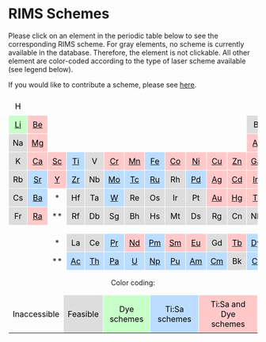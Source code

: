 # RIMS Schemes

Please click on an element in the periodic table below
to see the corresponding RIMS scheme.
For gray elements, no scheme is currently available in the database.
Therefore, the element is not clickable.
All other element are color-coded according to the type of laser scheme available
(see legend below).

If you would like to contribute a scheme,
please see [here](../schemes_static/submit_scheme.md).




<center>

<style type="text/css">
.tg  {border-collapse:collapse;border-spacing:0;}
.tg td{border-color:transparent;border-style:solid;border-width:1px;overflow:hidden;padding:8px 8px;word-break:normal;}

.tg .tg_fcfcfc{background-color: #fcfcfc; color: #000000; text-align: center; vertical-align: middle;}.tg .tg_dddddd{background-color: #dddddd; color: #000000; text-align: center; vertical-align: middle;}.tg .tg_c8ffc8{background-color: #c8ffc8; color: #000000; text-align: center; vertical-align: middle;}.tg .tg_bbddff{background-color: #bbddff; color: #000000; text-align: center; vertical-align: middle;}.tg .tg_ffc9c9{background-color: #ffc9c9; color: #000000; text-align: center; vertical-align: middle;}
</style>

<table class="tg">
<tbody>
  <tr>
    <td class="tg tg_fcfcfc">H</td>
    <td></td>
    <td></td>
    <td></td>
    <td></td>
    <td></td>
    <td></td>
    <td></td>
    <td></td>
    <td></td>
    <td></td>
    <td></td>
    <td></td>
    <td></td>
    <td></td>
    <td></td>
    <td></td>
    <td class="tg tg_fcfcfc">He</td>
  </tr>
  <tr>
    <td class="tg tg_c8ffc8"><a href="../../schemes/li/"><span style="color:#000">Li</span></a></td>
    <td class="tg tg_ffc9c9"><a href="../../schemes/be/"><span style="color:#000">Be</span></a></td>
    <td></td>
    <td></td>
    <td></td>
    <td></td>
    <td></td>
    <td></td>
    <td></td>
    <td></td>
    <td></td>
    <td></td>
    <td class="tg tg_dddddd">B</td>
    <td class="tg tg_fcfcfc">C</td>
    <td class="tg tg_fcfcfc">N</td>
    <td class="tg tg_fcfcfc">O</td>
    <td class="tg tg_fcfcfc">F</td>
    <td class="tg tg_fcfcfc">Ne</td>
  </tr>
  <tr>
    <td class="tg tg_dddddd">Na</td>
    <td class="tg tg_ffc9c9"><a href="../../schemes/mg/"><span style="color:#000">Mg</span></a></td>
    <td></td>
    <td></td>
    <td></td>
    <td></td>
    <td></td>
    <td></td>
    <td></td>
    <td></td>
    <td></td>
    <td></td>
    <td class="tg tg_ffc9c9"><a href="../../schemes/al/"><span style="color:#000">Al</span></a></td>
    <td class="tg tg_ffc9c9"><a href="../../schemes/si/"><span style="color:#000">Si</span></a></td>
    <td class="tg tg_dddddd">P</td>
    <td class="tg tg_fcfcfc">S</td>
    <td class="tg tg_fcfcfc">Cl</td>
    <td class="tg tg_fcfcfc">Ar</td>
  </tr>
  <tr>
    <td class="tg tg_dddddd">K</td>
    <td class="tg tg_ffc9c9"><a href="../../schemes/ca/"><span style="color:#000">Ca</span></a></td>
    <td class="tg tg_ffc9c9"><a href="../../schemes/sc/"><span style="color:#000">Sc</span></a></td>
    <td class="tg tg_bbddff"><a href="../../schemes/ti/"><span style="color:#000">Ti</span></a></td>
    <td class="tg tg_dddddd">V</td>
    <td class="tg tg_ffc9c9"><a href="../../schemes/cr/"><span style="color:#000">Cr</span></a></td>
    <td class="tg tg_ffc9c9"><a href="../../schemes/mn/"><span style="color:#000">Mn</span></a></td>
    <td class="tg tg_bbddff"><a href="../../schemes/fe/"><span style="color:#000">Fe</span></a></td>
    <td class="tg tg_ffc9c9"><a href="../../schemes/co/"><span style="color:#000">Co</span></a></td>
    <td class="tg tg_ffc9c9"><a href="../../schemes/ni/"><span style="color:#000">Ni</span></a></td>
    <td class="tg tg_ffc9c9"><a href="../../schemes/cu/"><span style="color:#000">Cu</span></a></td>
    <td class="tg tg_ffc9c9"><a href="../../schemes/zn/"><span style="color:#000">Zn</span></a></td>
    <td class="tg tg_ffc9c9"><a href="../../schemes/ga/"><span style="color:#000">Ga</span></a></td>
    <td class="tg tg_ffc9c9"><a href="../../schemes/ge/"><span style="color:#000">Ge</span></a></td>
    <td class="tg tg_dddddd">As</td>
    <td class="tg tg_bbddff"><a href="../../schemes/se/"><span style="color:#000">Se</span></a></td>
    <td class="tg tg_fcfcfc">Br</td>
    <td class="tg tg_dddddd">Kr</td>
  </tr>
  <tr>
    <td class="tg tg_dddddd">Rb</td>
    <td class="tg tg_bbddff"><a href="../../schemes/sr/"><span style="color:#000">Sr</span></a></td>
    <td class="tg tg_ffc9c9"><a href="../../schemes/y/"><span style="color:#000">Y</span></a></td>
    <td class="tg tg_bbddff"><a href="../../schemes/zr/"><span style="color:#000">Zr</span></a></td>
    <td class="tg tg_dddddd">Nb</td>
    <td class="tg tg_bbddff"><a href="../../schemes/mo/"><span style="color:#000">Mo</span></a></td>
    <td class="tg tg_bbddff"><a href="../../schemes/tc/"><span style="color:#000">Tc</span></a></td>
    <td class="tg tg_bbddff"><a href="../../schemes/ru/"><span style="color:#000">Ru</span></a></td>
    <td class="tg tg_dddddd">Rh</td>
    <td class="tg tg_bbddff"><a href="../../schemes/pd/"><span style="color:#000">Pd</span></a></td>
    <td class="tg tg_ffc9c9"><a href="../../schemes/ag/"><span style="color:#000">Ag</span></a></td>
    <td class="tg tg_ffc9c9"><a href="../../schemes/cd/"><span style="color:#000">Cd</span></a></td>
    <td class="tg tg_ffc9c9"><a href="../../schemes/in/"><span style="color:#000">In</span></a></td>
    <td class="tg tg_ffc9c9"><a href="../../schemes/sn/"><span style="color:#000">Sn</span></a></td>
    <td class="tg tg_ffc9c9"><a href="../../schemes/sb/"><span style="color:#000">Sb</span></a></td>
    <td class="tg tg_ffc9c9"><a href="../../schemes/te/"><span style="color:#000">Te</span></a></td>
    <td class="tg tg_dddddd">I</td>
    <td class="tg tg_dddddd">Xe</td>
  </tr>
  <tr>
    <td class="tg tg_dddddd">Cs</td>
    <td class="tg tg_bbddff"><a href="../../schemes/ba/"><span style="color:#000">Ba</span></a></td>
    <td align="center">*</td>
    <td class="tg tg_dddddd">Hf</td>
    <td class="tg tg_dddddd">Ta</td>
    <td class="tg tg_bbddff"><a href="../../schemes/w/"><span style="color:#000">W</span></a></td>
    <td class="tg tg_dddddd">Re</td>
    <td class="tg tg_dddddd">Os</td>
    <td class="tg tg_dddddd">Ir</td>
    <td class="tg tg_dddddd">Pt</td>
    <td class="tg tg_ffc9c9"><a href="../../schemes/au/"><span style="color:#000">Au</span></a></td>
    <td class="tg tg_ffc9c9"><a href="../../schemes/hg/"><span style="color:#000">Hg</span></a></td>
    <td class="tg tg_ffc9c9"><a href="../../schemes/tl/"><span style="color:#000">Tl</span></a></td>
    <td class="tg tg_ffc9c9"><a href="../../schemes/pb/"><span style="color:#000">Pb</span></a></td>
    <td class="tg tg_ffc9c9"><a href="../../schemes/bi/"><span style="color:#000">Bi</span></a></td>
    <td class="tg tg_ffc9c9"><a href="../../schemes/po/"><span style="color:#000">Po</span></a></td>
    <td class="tg tg_ffc9c9"><a href="../../schemes/at/"><span style="color:#000">At</span></a></td>
    <td class="tg tg_dddddd">Rn</td>
  </tr>
  <tr>
    <td class="tg tg_dddddd">Fr</td>
    <td class="tg tg_ffc9c9"><a href="../../schemes/ra/"><span style="color:#000">Ra</span></a></td>
    <td align="center">**</td>
    <td class="tg tg_dddddd">Rf</td>
    <td class="tg tg_dddddd">Db</td>
    <td class="tg tg_dddddd">Sg</td>
    <td class="tg tg_dddddd">Bh</td>
    <td class="tg tg_dddddd">Hs</td>
    <td class="tg tg_dddddd">Mt</td>
    <td class="tg tg_dddddd">Ds</td>
    <td class="tg tg_dddddd">Rg</td>
    <td class="tg tg_dddddd">Cn</td>
    <td class="tg tg_dddddd">Nh</td>
    <td class="tg tg_dddddd">Fl</td>
    <td class="tg tg_dddddd">Mc</td>
    <td class="tg tg_dddddd">Lv</td>
    <td class="tg tg_dddddd">Ts</td>
    <td class="tg tg_dddddd">Og</td>
  </tr>
  <tr>
    <td></td>
    <td></td>
    <td></td>
    <td></td>
    <td></td>
    <td></td>
    <td></td>
    <td></td>
    <td></td>
    <td></td>
    <td></td>
    <td></td>
    <td></td>
    <td></td>
    <td></td>
    <td></td>
    <td></td>
    <td></td>
  </tr>
  <tr>
    <td></td>
    <td></td>
    <td align="center">*</td>
    <td class="tg tg_dddddd">La</td>
    <td class="tg tg_dddddd">Ce</td>
    <td class="tg tg_bbddff"><a href="../../schemes/pr/"><span style="color:#000">Pr</span></a></td>
    <td class="tg tg_ffc9c9"><a href="../../schemes/nd/"><span style="color:#000">Nd</span></a></td>
    <td class="tg tg_bbddff"><a href="../../schemes/pm/"><span style="color:#000">Pm</span></a></td>
    <td class="tg tg_ffc9c9"><a href="../../schemes/sm/"><span style="color:#000">Sm</span></a></td>
    <td class="tg tg_ffc9c9"><a href="../../schemes/eu/"><span style="color:#000">Eu</span></a></td>
    <td class="tg tg_dddddd">Gd</td>
    <td class="tg tg_ffc9c9"><a href="../../schemes/tb/"><span style="color:#000">Tb</span></a></td>
    <td class="tg tg_bbddff"><a href="../../schemes/dy/"><span style="color:#000">Dy</span></a></td>
    <td class="tg tg_ffc9c9"><a href="../../schemes/ho/"><span style="color:#000">Ho</span></a></td>
    <td class="tg tg_bbddff"><a href="../../schemes/er/"><span style="color:#000">Er</span></a></td>
    <td class="tg tg_ffc9c9"><a href="../../schemes/tm/"><span style="color:#000">Tm</span></a></td>
    <td class="tg tg_ffc9c9"><a href="../../schemes/yb/"><span style="color:#000">Yb</span></a></td>
    <td class="tg tg_bbddff"><a href="../../schemes/lu/"><span style="color:#000">Lu</span></a></td>
  </tr>
  <tr>
    <td></td>
    <td></td>
    <td align="center">**</td>
    <td class="tg tg_bbddff"><a href="../../schemes/ac/"><span style="color:#000">Ac</span></a></td>
    <td class="tg tg_bbddff"><a href="../../schemes/th/"><span style="color:#000">Th</span></a></td>
    <td class="tg tg_bbddff"><a href="../../schemes/pa/"><span style="color:#000">Pa</span></a></td>
    <td class="tg tg_bbddff"><a href="../../schemes/u/"><span style="color:#000">U</span></a></td>
    <td class="tg tg_bbddff"><a href="../../schemes/np/"><span style="color:#000">Np</span></a></td>
    <td class="tg tg_bbddff"><a href="../../schemes/pu/"><span style="color:#000">Pu</span></a></td>
    <td class="tg tg_bbddff"><a href="../../schemes/am/"><span style="color:#000">Am</span></a></td>
    <td class="tg tg_bbddff"><a href="../../schemes/cm/"><span style="color:#000">Cm</span></a></td>
    <td class="tg tg_dddddd">Bk</td>
    <td class="tg tg_bbddff"><a href="../../schemes/cf/"><span style="color:#000">Cf</span></a></td>
    <td class="tg tg_bbddff"><a href="../../schemes/es/"><span style="color:#000">Es</span></a></td>
    <td class="tg tg_dddddd">Fm</td>
    <td class="tg tg_dddddd">Md</td>
    <td class="tg tg_dddddd">No</td>
    <td class="tg tg_dddddd">Lr</td>
  </tr>
</tbody>
</table>Color coding:

<style type="text/css">
.tg  {border-collapse:collapse;border-spacing:0;}
.tg td{border-color:transparent;border-style:solid;border-width:1px;overflow:hidden;padding:8px 8px;word-break:normal;}

.tg .tg_fcfcfc{background-color: #fcfcfc; color: #000000; text-align: center; vertical-align: middle;}.tg .tg_dddddd{background-color: #dddddd; color: #000000; text-align: center; vertical-align: middle;}.tg .tg_c8ffc8{background-color: #c8ffc8; color: #000000; text-align: center; vertical-align: middle;}.tg .tg_bbddff{background-color: #bbddff; color: #000000; text-align: center; vertical-align: middle;}.tg .tg_ffc9c9{background-color: #ffc9c9; color: #000000; text-align: center; vertical-align: middle;}
</style>

<table class="tg">
<tbody>
  <tr>    <td class="tg tg_fcfcfc">Inaccessible</td>    <td class="tg tg_dddddd">Feasible</td>    <td class="tg tg_c8ffc8">Dye schemes</td>    <td class="tg tg_bbddff">Ti:Sa schemes</td>    <td class="tg tg_ffc9c9">Ti:Sa and Dye schemes</td>  <tr>
</tbody>
</table>

</center>
